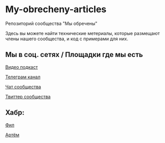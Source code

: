 # My-obrecheny-articles
Репозиторий сообщества "Мы обречены"

Здесь вы можете найти технические метериалы, которые размещают члены нашего сообщества, и код с примерами для них.

## Мы в соц. сетях / Площадки где мы есть
[Видео подкаст](https://www.youtube.com/channel/UCUSbYJK87rpBUJ5KGQd7oHA)

[Телеграм канал](https://t.me/myobrechenychannel)

[Чат сообщества](https://t.me/myobrecheny)

[Твиттер сообщества](https://twitter.com/myobrecheny)

## Хабр:

[Фил](https://habr.com/ru/users/fillpackart/)

[Артём](https://habr.com/ru/users/arttom/)
